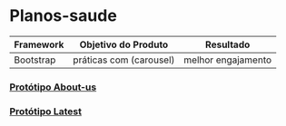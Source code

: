 # Planos-saude

| Framework  |Objetivo do Produto         | Resultado               |
|------------|----------------------------|-------------------------|
|Bootstrap   |práticas com (carousel)     |melhor engajamento       |


### [Protótipo About-us](https://gracetorresleite.github.io/planos-saude/about_us.html)

### [Protótipo Latest](https://gracetorresleite.github.io/planos-saude/latest.html)

